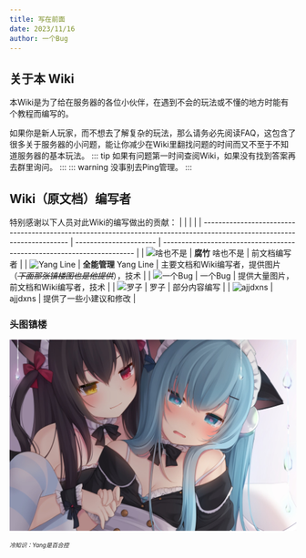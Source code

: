 ```yaml
---
title: 写在前面
date: 2023/11/16
author: 一个Bug
---
```

## 关于本 Wiki
本Wiki是为了给在服务器的各位小伙伴，在遇到不会的玩法或不懂的地方时能有个教程而编写的。

如果你是新人玩家，而不想去了解复杂的玩法，那么请务必先阅读FAQ，这包含了很多关于服务器的小问题，能让你减少在Wiki里翻找问题的时间而又不至于不知道服务器的基本玩法。
::: tip
如果有问题第一时间查阅Wiki，如果没有找到答案再去群里询问。
:::
::: warning
没事别去Ping管理。
:::
## Wiki（原文档）编写者
特别感谢以下人员对此Wiki的编写做出的贡献：
|                                                                                                                         |                        |                                                                        |
| ----------------------------------------------------------------------------------------------------------------------- | ---------------------- | ---------------------------------------------------------------------- |
| <img src="http://q.qlogo.cn/headimg_dl?dst_uin=2509289806&spec=640&img_type=png" alt="啥也不是" width="50" height="50"> | **腐竹** 啥也不是      | 前文档编写者                                                          |
| <img src="http://q.qlogo.cn/headimg_dl?dst_uin=255433320&spec=640&img_type=png" alt="Yang Line" width="50" height="50"> | **全能管理** Yang Line | 主要文档和Wiki编写者，提供图片（*~~下面那张镇楼图也是他提供~~*），技术 |
| <img src="http://q.qlogo.cn/headimg_dl?dst_uin=3525924681&spec=640&img_type=png" alt="一个Bug" width="50" height="50">  | 一个Bug                | 提供大量图片，前文档和Wiki编写者，技术                                 |
| <img src="http://q.qlogo.cn/headimg_dl?dst_uin=3346220369&spec=640&img_type=png" alt="罗子" width="50" height="50">     | 罗子                   | 部分内容编写                                                           |
| <img src="http://q.qlogo.cn/headimg_dl?dst_uin=465435072&spec=640&img_type=png" alt="ajjdxns" width="50" height="50">   | ajjdxns                | 提供了一些小建议和修改                                                 |

### 头图镇楼
![贴贴~](./image.jpg)
<p style="font-size:10px;"><em><delete>冷知识：Yang是百合控</delete></em></p>


